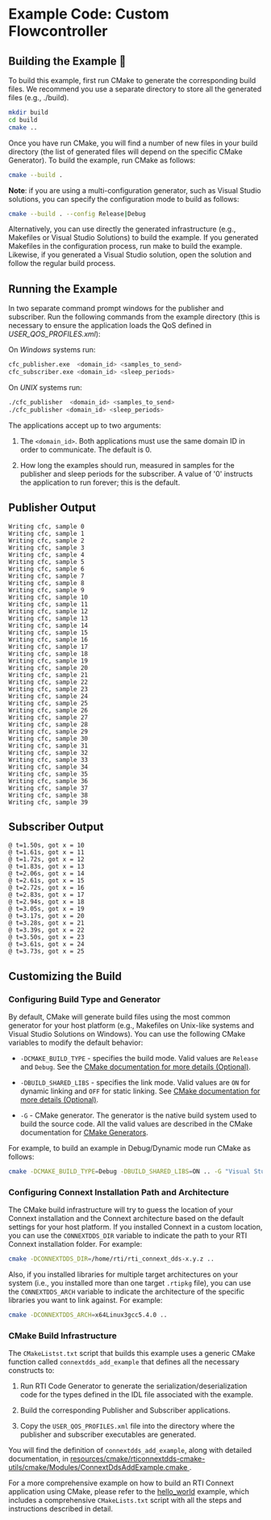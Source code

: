 # Example Code: Custom Flowcontroller

## Building the Example :wrench:

To build this example, first run CMake to generate the corresponding build
files. We recommend you use a separate directory to store all the generated
files (e.g., ./build).

```sh
mkdir build
cd build
cmake ..
```

Once you have run CMake, you will find a number of new files in your build
directory (the list of generated files will depend on the specific CMake
Generator). To build the example, run CMake as follows:

```sh
cmake --build .
```

**Note**: if you are using a multi-configuration generator, such as Visual
Studio solutions, you can specify the configuration mode to build as follows:

```sh
cmake --build . --config Release|Debug
```

Alternatively, you can use directly the generated infrastructure (e.g.,
Makefiles or Visual Studio Solutions) to build the example. If you generated
Makefiles in the configuration process, run make to build the example. Likewise,
if you generated a Visual Studio solution, open the solution and follow the
regular build process.

## Running the Example

In two separate command prompt windows for the publisher and subscriber. Run the
following commands from the example directory (this is necessary to ensure the
application loads the QoS defined in *USER_QOS_PROFILES.xml*):

On *Windows* systems run:

```sh
cfc_publisher.exe  <domain_id> <samples_to_send>
cfc_subscriber.exe <domain_id> <sleep_periods>
```

On *UNIX* systems run:

```sh
./cfc_publisher  <domain_id> <samples_to_send>
./cfc_publisher <domain_id> <sleep_periods>
```

The applications accept up to two arguments:

1.  The `<domain_id>`. Both applications must use the same domain ID in order to
    communicate. The default is 0.

2.  How long the examples should run, measured in samples for the publisher and
    sleep periods for the subscriber. A value of '0' instructs the application
    to run forever; this is the default.

## Publisher Output

```plaintext
Writing cfc, sample 0
Writing cfc, sample 1
Writing cfc, sample 2
Writing cfc, sample 3
Writing cfc, sample 4
Writing cfc, sample 5
Writing cfc, sample 6
Writing cfc, sample 7
Writing cfc, sample 8
Writing cfc, sample 9
Writing cfc, sample 10
Writing cfc, sample 11
Writing cfc, sample 12
Writing cfc, sample 13
Writing cfc, sample 14
Writing cfc, sample 15
Writing cfc, sample 16
Writing cfc, sample 17
Writing cfc, sample 18
Writing cfc, sample 19
Writing cfc, sample 20
Writing cfc, sample 21
Writing cfc, sample 22
Writing cfc, sample 23
Writing cfc, sample 24
Writing cfc, sample 25
Writing cfc, sample 26
Writing cfc, sample 27
Writing cfc, sample 28
Writing cfc, sample 29
Writing cfc, sample 30
Writing cfc, sample 31
Writing cfc, sample 32
Writing cfc, sample 33
Writing cfc, sample 34
Writing cfc, sample 35
Writing cfc, sample 36
Writing cfc, sample 37
Writing cfc, sample 38
Writing cfc, sample 39
```

## Subscriber Output

```plaintext
@ t=1.50s, got x = 10
@ t=1.61s, got x = 11
@ t=1.72s, got x = 12
@ t=1.83s, got x = 13
@ t=2.06s, got x = 14
@ t=2.61s, got x = 15
@ t=2.72s, got x = 16
@ t=2.83s, got x = 17
@ t=2.94s, got x = 18
@ t=3.05s, got x = 19
@ t=3.17s, got x = 20
@ t=3.28s, got x = 21
@ t=3.39s, got x = 22
@ t=3.50s, got x = 23
@ t=3.61s, got x = 24
@ t=3.73s, got x = 25
```

## Customizing the Build

### Configuring Build Type and Generator

By default, CMake will generate build files using the most common generator for
your host platform (e.g., Makefiles on Unix-like systems and Visual Studio
Solutions on Windows). You can use the following CMake variables to modify the
default behavior:

-   `-DCMAKE_BUILD_TYPE` - specifies the build mode. Valid values are `Release`
    and `Debug`. See the [CMake documentation for more details
    (Optional)](https://cmake.org/cmake/help/latest/variable/CMAKE_BUILD_TYPE.html).

-   `-DBUILD_SHARED_LIBS` - specifies the link mode. Valid values are `ON` for
    dynamic linking and `OFF` for static linking. See [CMake documentation for
    more details
    (Optional)](https://cmake.org/cmake/help/latest/variable/BUILD_SHARED_LIBS.html).
-   `-G` - CMake generator. The generator is the native build system used to
    build the source code. All the valid values are described in the CMake
    documentation for [CMake
    Generators](https://cmake.org/cmake/help/latest/manual/cmake-generators.7.html).

For example, to build an example in Debug/Dynamic mode run CMake as follows:

```sh
cmake -DCMAKE_BUILD_TYPE=Debug -DBUILD_SHARED_LIBS=ON .. -G "Visual Studio 15 2017" -A x64
```

### Configuring Connext Installation Path and Architecture

The CMake build infrastructure will try to guess the location of your Connext
installation and the Connext architecture based on the default settings
for your host platform. If you installed Connext in a custom location, you
can use the `CONNEXTDDS_DIR` variable to indicate the path to your RTI Connext
installation folder. For example:

```sh
cmake -DCONNEXTDDS_DIR=/home/rti/rti_connext_dds-x.y.z ..
```

Also, if you installed libraries for multiple target architectures on your system
(i.e., you installed more than one target `.rtipkg` file), you can use the
`CONNEXTDDS_ARCH` variable to indicate the architecture of the specific libraries
you want to link against. For example:

```sh
cmake -DCONNEXTDDS_ARCH=x64Linux3gcc5.4.0 ..
```

### CMake Build Infrastructure

The `CMakeListst.txt` script that builds this example uses a generic CMake
function called `connextdds_add_example` that defines all the necessary constructs
to:

1.  Run RTI Code Generator to generate the serialization/deserialization code
    for the types defined in the IDL file associated with the example.

2.  Build the corresponding Publisher and Subscriber applications.

3.  Copy the `USER_QOS_PROFILES.xml` file into the directory where the publisher
    and subscriber executables are generated.

You will find the definition of `connextdds_add_example`, along with detailed
documentation, in
[resources/cmake/rticonnextdds-cmake-utils/cmake/Modules/ConnextDdsAddExample.cmake
](https://github.com/rticommunity/rticonnextdds-cmake-utils/blob/main/cmake/Modules/ConnextDdsAddExample.cmake).

For a more comprehensive example on how to build an RTI Connext application
using CMake, please refer to the
[hello_world](../../../connext_dds/build_systems/cmake/) example, which includes
a comprehensive `CMakeLists.txt` script with all the steps and instructions
described in detail.

